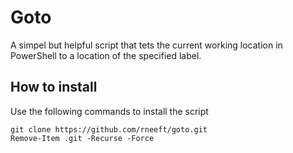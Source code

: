 # Goto
A simpel but helpful script that tets the current working location in PowerShell to a location of the specified label.

## How to install
Use the following commands to install the script
```
git clone https://github.com/rneeft/goto.git
Remove-Item .git -Recurse -Force

```
